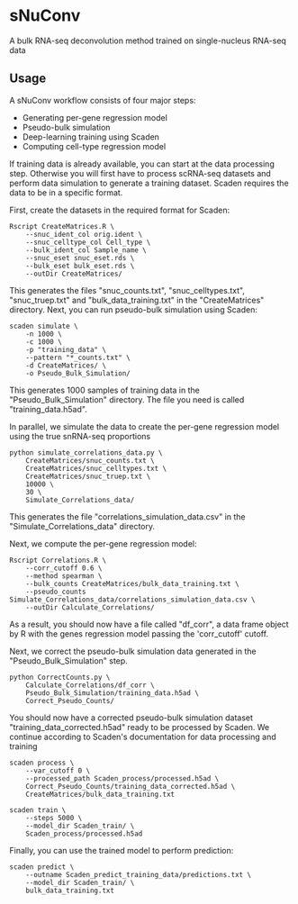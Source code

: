 
# sNuConv

A bulk RNA-seq deconvolution method trained on single-nucleus RNA-seq data
## Usage
A sNuConv workflow consists of four major steps:
* Generating per-gene regression model
* Pseudo-bulk simulation
* Deep-learning training using Scaden
* Computing cell-type regression model

If training data is already available, you can start at the data processing step. Otherwise you will first have to process scRNA-seq datasets and perform data simulation to generate a training dataset.
Scaden requires the data to be in a specific format.

First, create the datasets in the required format for Scaden:

```
Rscript CreateMatrices.R \
	--snuc_ident_col orig.ident \
	--snuc_celltype_col Cell_type \
	--bulk_ident_col Sample_name \
	--snuc_eset snuc_eset.rds \
	--bulk_eset bulk_eset.rds \
	--outDir CreateMatrices/
```

This generates the files "snuc_counts.txt", "snuc_celltypes.txt", "snuc_truep.txt" and "bulk_data_training.txt" in the "CreateMatrices" directory. Next, you can run pseudo-bulk simulation using Scaden:
```
scaden simulate \
	-n 1000 \
	-c 1000 \
	-p "training_data" \
	--pattern "*_counts.txt" \
	-d CreateMatrices/ \
	-o Pseudo_Bulk_Simulation/
```
This generates 1000 samples of training data in the "Pseudo_Bulk_Simulation" directory. The file you need is called "training_data.h5ad".

In parallel, we simulate the data to create the per-gene regression model using the true snRNA-seq proportions
```
python simulate_correlations_data.py \
    CreateMatrices/snuc_counts.txt \
	CreateMatrices/snuc_celltypes.txt \
    CreateMatrices/snuc_truep.txt \
    10000 \
	30 \
	Simulate_Correlations_data/
```
This generates the file "correlations_simulation_data.csv" in the "Simulate_Correlations_data" directory.

Next, we compute the per-gene regression model:
```
Rscript Correlations.R \
	--corr_cutoff 0.6 \
	--method spearman \
	--bulk_counts CreateMatrices/bulk_data_training.txt \
	--pseudo_counts Simulate_Correlations_data/correlations_simulation_data.csv \
	--outDir Calculate_Correlations/
```
As a result, you should now have a file called "df_corr", a data frame object by R with the genes regression model passing the 'corr_cutoff' cutoff.

Next, we correct the pseudo-bulk simulation data generated in the "Pseudo_Bulk_Simulation" step.
```
python CorrectCounts.py \
	Calculate_Correlations/df_corr \
	Pseudo_Bulk_Simulation/training_data.h5ad \
	Correct_Pseudo_Counts/
```
You should now have a corrected pseudo-bulk simulation dataset "training_data_corrected.h5ad" ready to be processed by Scaden.
We continue according to Scaden's documentation for data processing and training
```
scaden process \
	--var_cutoff 0 \
	--processed_path Scaden_process/processed.h5ad \
	Correct_Pseudo_Counts/training_data_corrected.h5ad \
	CreateMatrices/bulk_data_training.txt
```
```
scaden train \
	--steps 5000 \
    --model_dir Scaden_train/ \
	Scaden_process/processed.h5ad
```
Finally, you can use the trained model to perform prediction:
```
scaden predict \
	--outname Scaden_predict_training_data/predictions.txt \
	--model_dir Scaden_train/ \
	bulk_data_training.txt
```

